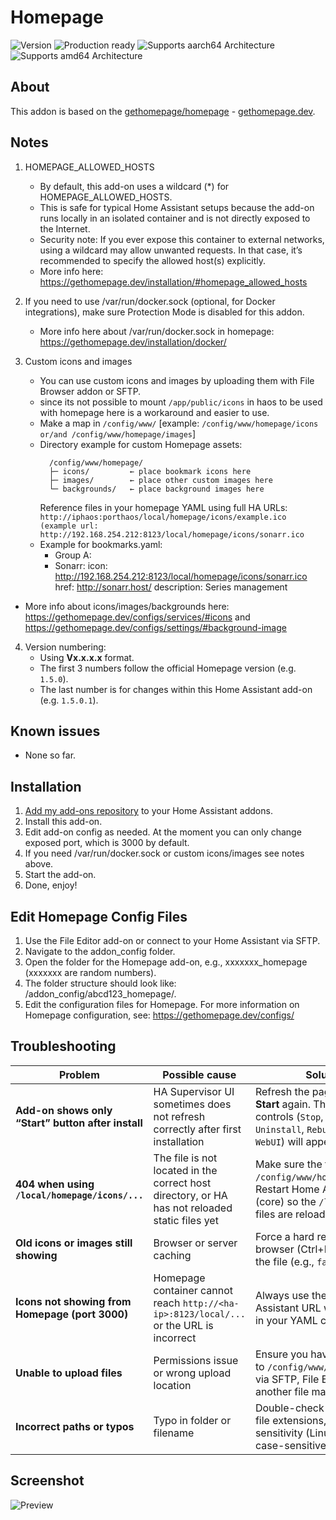 # Homepage
![Version][version]
![Production ready][production-ready]
![Supports aarch64 Architecture][aarch64-shield]
![Supports amd64 Architecture][amd64-shield]

## About
This addon is based on the [gethomepage/homepage](https://hub.docker.com/r/gethomepage/homepage/) - [gethomepage.dev](https://gethomepage.dev).

## Notes
1. HOMEPAGE_ALLOWED_HOSTS
   - By default, this add-on uses a wildcard (*) for HOMEPAGE_ALLOWED_HOSTS.
   - This is safe for typical Home Assistant setups because the add-on runs locally in an isolated container and is not directly exposed to the Internet.
   - Security note: If you ever expose this container to external networks, using a wildcard may allow unwanted requests. In that case, it’s recommended to specify the allowed host(s) explicitly.
   - More info here: https://gethomepage.dev/installation/#homepage_allowed_hosts

2. If you need to use /var/run/docker.sock (optional, for Docker integrations), make sure Protection Mode is disabled for this addon.
   - More info here about /var/run/docker.sock in homepage: https://gethomepage.dev/installation/docker/

3. Custom icons and images
   - You can use custom icons and images by uploading them with File Browser addon or SFTP.
   - since its not possible to mount `/app/public/icons` in haos to be used with homepage here is a workaround and easier to use.
   - Make a map in `/config/www/` [example: `/config/www/homepage/icons or/and /config/www/homepage/images`]
   - Directory example for custom Homepage assets:
     ```
       /config/www/homepage/
       ├─ icons/         ← place bookmark icons here
       ├─ images/        ← place other custom images here
       └─ backgrounds/   ← place background images here
     ```
       Reference files in your homepage YAML using full HA URLs:
       `http://iphaos:porthaos/local/homepage/icons/example.ico (example url: http://192.168.254.212:8123/local/homepage/icons/sonarr.ico`
   - Example for bookmarks.yaml:
     - Group A:
      - Sonarr:
        icon: http://192.168.254.212:8123/local/homepage/icons/sonarr.ico
        href: http://sonarr.host/
        description: Series management
  - More info about icons/images/backgrounds here: https://gethomepage.dev/configs/services/#icons and https://gethomepage.dev/configs/settings/#background-image

4. Version numbering:
   - Using **Vx.x.x.x** format.
   - The first 3 numbers follow the official Homepage version (e.g. `1.5.0`).
   - The last number is for changes within this Home Assistant add-on (e.g. `1.5.0.1`).

## Known issues
- None so far.

## Installation
1. [Add my add-ons repository][repository] to your Home Assistant addons.
2. Install this add-on.
3. Edit add-on config as needed. At the moment you can only change exposed port, which is 3000 by default.
4. If you need /var/run/docker.sock or custom icons/images see notes above.
5. Start the add-on.
6. Done, enjoy!

## Edit Homepage Config Files
1. Use the File Editor add-on or connect to your Home Assistant via SFTP.
2. Navigate to the addon_config folder.
3. Open the folder for the Homepage add-on, e.g., xxxxxxx_homepage (xxxxxxx are random numbers).
4. The folder structure should look like: /addon_config/abcd123_homepage/.
5. Edit the configuration files for Homepage. For more information on Homepage configuration, see: https://gethomepage.dev/configs/

## Troubleshooting

| Problem | Possible cause | Solution |
|---------|----------------|----------|
| **Add-on shows only “Start” button after install** | HA Supervisor UI sometimes does not refresh correctly after first installation | Refresh the page (F5) or click **Start** again. Then the full controls (`Stop`, `Restart`, `Uninstall`, `Rebuild`, `Open WebUI`) will appear. |
| **404 when using `/local/homepage/icons/...`** | The file is not located in the correct host directory, or HA has not reloaded static files yet | Make sure the file is placed in `/config/www/homepage/icons/`. Restart Home Assistant (core) so the `/local/` static files are reloaded. |
| **Old icons or images still showing** | Browser or server caching | Force a hard refresh in the browser (Ctrl+F5) or rename the file (e.g., `favicon_v2.ico`). |
| **Icons not showing from Homepage (port 3000)** | Homepage container cannot reach `http://<ha-ip>:8123/local/...` or the URL is incorrect | Always use the full Home Assistant URL with port 8123 in your YAML config. |
| **Unable to upload files** | Permissions issue or wrong upload location | Ensure you have write access to `/config/www/homepage/...` via SFTP, File Editor, or another file manager. |
| **Incorrect paths or typos** | Typo in folder or filename | Double-check folder names, file extensions, and case sensitivity (Linux paths are case-sensitive). |

## Screenshot

![Preview][preview]

<!--
Assets
-->

[aarch64-shield]: https://img.shields.io/badge/aarch64-yes-green.svg
[amd64-shield]: https://img.shields.io/badge/amd64-yes-green.svg


[version]: https://img.shields.io/badge/version-v1.5.0.1-blue.svg
[production-ready]: https://img.shields.io/badge/Production%20ready-yes-green.svg

[repository]: https://my.home-assistant.io/redirect/supervisor_add_addon_repository/?repository_url=https://github.com/bytenoodle/hassioaddon
[preview]: https://raw.githubusercontent.com/gethomepage/homepage/refs/heads/dev/images/1.png
